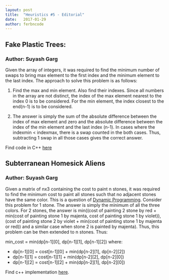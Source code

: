 ```yaml
---
layout: post
title:  "Heuristics #5 - Editorial"
date:   2017-01-29
author: ferbncode
---
```


## Fake Plastic Trees:

### Author: Suyash Garg

Given the array of integers, it was required to find the minimum number of swaps to bring max element to the first index and the minimum element to the last index. The approach to solve this problem is as follows:

1. Find the max and min element. Also find their indexes. Since all numbers in the array are not distinct, the index of the max element nearest to the index 0 is to be considered. For the min element, the index closest to the end(n-1) is to be considered.

2. The answer is simply the sum of the absolute difference between the index of max element and zero and the absolute difference between the index of the min element and the last index (n-1). In cases where the indexmin < indexmax, there is a swap counted in the both cases. Thus, subtracting 1 swap in all those cases gives the correct answer.

Find code in C++ [here](https://gist.github.com/ferbncode/2dc5b4391c14c7f9e1a064656129d722)


## Subterranean Homesick Aliens

### Author: Suyash Garg

Given a matrix of nx3 containing the cost to paint n stones, it was required to find the minimum cost to paint all stones such that no adjacent stones have the same color. This is a question of [Dynamic Programming](https://www.topcoder.com/community/data-science/data-science-tutorials/dynamic-programming-from-novice-to-advanced). Consider this problem for 1 stone. The answer is simply the minimum of all the three colors. For 2 stones, the answer is min((cost of painting 2 stone by red + min(cost of painting stone 1 by majenta, cost of painting stone 1 by violet)), (cost of painting stone 2 by violet + min(cost of painting stone 1 by majenta or red)) and a similar case when stone 2 is painted by majenta). Thus, this problem can be then extended to n stones. Thus:

min_cost = min(dp[n-1][0], dp[n-1][1], dp[n-1][2])
where:<br/>
+ dp[n-1][0] = cost[n-1][0] + min(dp[n-2][1], dp[n-2][2])
+ dp[n-1][1] = cost[n-1][1] + min(dp[n-2][2], dp[n-2][0])
+ dp[n-1][2] = cost[n-1][2] + min(dp[n-2][1], dp[n-2][0])

Find c++ implementation [here](https://gist.github.com/ferbncode/4bc06ef5d2d2c4a8f33e8106c7aaa7ca).

